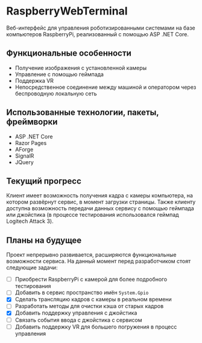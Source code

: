 # RaspberryWebTerminal
Веб-интерфейс для управления роботизированными системами на базе компьютеров RaspberryPi, реализованный с помощью ASP .NET Core.

## Функциональные особенности
- Получение изображения с установленной камеры
- Управление с помощью геймпада
- Поддержка VR
- Непосредственное соединение между машиной и оператором через беспроводную локальную сеть

## Использованные технологии, пакеты, фреймворки
- ASP .NET Core
- Razor Pages
- AForge
- SignalR
- JQuery

## Текущий прогресс
Клиент имеет возможность получения кадра с камеры компьютера, на котором развёрнут сервис, в момент загрузки страницы.
Также клиенту доступна возможность передачи данных сервису с помощью геймпада или джойстика (в процессе тестирования использовался геймпад Logitech Attack 3).

## Планы на будущее
Проект непрерывно развивается, расширяются функциональные возможности сервиса. На данный момент перед разработчиком стоят следующие задачи:
- [ ] Приобрести RaspberryPi с камерой для более подробного тестирования
- [ ] Добавить в сервис пространство имён `System.Gpio`
- [x] Сделать трансляцию кадров с камеры в реальном времени
- [ ] Разработать методы для очистки кэша от старых кадров
- [x] Добавить поддержку управления с джойстика
- [ ] Связать события ввода с джойстика с сервисом
- [ ] Добавить поддержку VR для большего погружения в процесс управления
